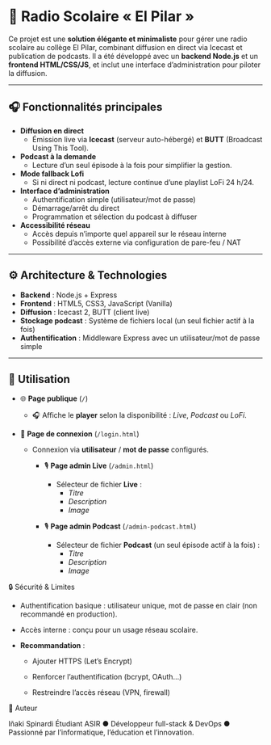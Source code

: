 # 🏫 Radio Scolaire « El Pilar »

Ce projet est une **solution élégante et minimaliste** pour gérer une radio scolaire au collège El Pilar, combinant diffusion en direct via Icecast et publication de podcasts. Il a été développé avec un **backend Node.js** et un **frontend HTML/CSS/JS**, et inclut une interface d’administration pour piloter la diffusion.

---

## 🎧 Fonctionnalités principales

- **Diffusion en direct**  
  - Émission live via **Icecast** (serveur auto-hébergé) et **BUTT** (Broadcast Using This Tool).  
- **Podcast à la demande**  
  - Lecture d’un seul épisode à la fois pour simplifier la gestion.  
- **Mode fallback Lofi**  
  - Si ni direct ni podcast, lecture continue d’une playlist LoFi 24 h/24.  
- **Interface d’administration**  
  - Authentification simple (utilisateur/mot de passe)  
  - Démarrage/arrêt du direct  
  - Programmation et sélection du podcast à diffuser  
- **Accessibilité réseau**  
  - Accès depuis n’importe quel appareil sur le réseau interne  
  - Possibilité d’accès externe via configuration de pare-feu / NAT  

---

## ⚙ Architecture & Technologies

- **Backend** : Node.js + Express  
- **Frontend** : HTML5, CSS3, JavaScript (Vanilla)  
- **Diffusion** : Icecast 2, BUTT (client live)  
- **Stockage podcast** : Système de fichiers local (un seul fichier actif à la fois)  
- **Authentification** : Middleware Express avec un utilisateur/mot de passe simple  

---
## 📝 Utilisation

- 🌐 **Page publique** (`/`)  
  - 🎧 Affiche le **player** selon la disponibilité : *Live*, *Podcast* ou *LoFi*.

- 🔐 **Page de connexion** (`/login.html`)  
  - Connexion via **utilisateur** / **mot de passe** configurés.

    - 🎙️ **Page admin Live** (`/admin.html`)  
      - Sélecteur de fichier **Live** :  
        - *Titre*  
        - *Description*  
        - *Image*
    
    - 🎙️ **Page admin Podcast** (`/admin-podcast.html`)  
      - Sélecteur de fichier **Podcast** (un seul épisode actif à la fois) :  
        -  *Titre*  
        -  *Description*  
        -  *Image*

🔒 Sécurité & Limites

- Authentification basique : utilisateur unique, mot de passe en clair (non recommandé en production).

- Accès interne : conçu pour un usage réseau scolaire.

- **Recommandation** :

  - Ajouter HTTPS (Let’s Encrypt)

  - Renforcer l’authentification (bcrypt, OAuth…)

  - Restreindre l’accès réseau (VPN, firewall)

🔧 Auteur

Iñaki Spinardi
Étudiant ASIR ● Développeur full-stack & DevOps ● Passionné par l’informatique, l’éducation et l’innovation.
